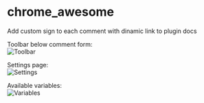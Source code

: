 # chrome_awesome
Add custom sign to each comment with dinamic link to plugin docs

Toolbar below comment form:  
![Toolbar](https://dl.dropboxusercontent.com/spa/lgd5zlzlwn690gm/imhumj7-.png)

Settings page:  
![Settings](https://dl.dropboxusercontent.com/spa/lgd5zlzlwn690gm/5qpegot1.png)

Available variables:  
![Variables](https://dl.dropboxusercontent.com/spa/lgd5zlzlwn690gm/w-mb5_jq.png)
